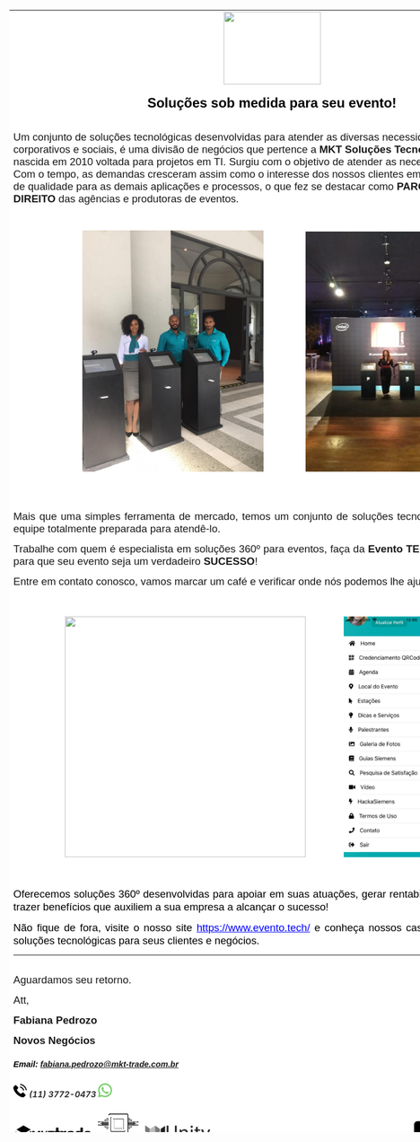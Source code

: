 <!-- html ignored --><!-- head ignored --><!-- meta ignored -->
<div class="moz-forward-container"><center>
<table style="height: 2000px; width: 936px; border-color: #ffffff; background-color: #ffffff;">
<tbody>
<tr style="height: 100px;">
<td style="height: 100px; width: 934px; text-align: center;" colspan="2" align="center"><center></center><center><span style="font-size: 12pt;"><a href="https://www.evento.tech/" target="_blank" rel="noopener noreferrer"><img src="https://ci3.googleusercontent.com/proxy/_8qwWqNosQC3Q6z-iiEvtPm5jD6hSXejY48rsX6KIvO0wsJd9d5_cgx5HscgLqdqWF5qrzgfJ8O0FqCY_WhYG9N51UwDzUPDzw1TVmiXV7EZaIKdv-MwyZCVEX5SpJI9w_C6sOztbA=s0-d-e1-ft#https://marketing.mkt-trade.com.br/media/images/c4bccd5c50b0adc279f4973ee10f3342.png" width="173" height="130" /></a></span></center><center><span style="font-size: 12pt;"></span></center><center>
<p style="text-align: center;" align="center"><span style="color: #000000; font-size: 18pt;"><strong><span style="font-family: times new roman, times, serif;"><span style="font-family: helvetica, arial, sans-serif;">Solu&ccedil;&otilde;es sob medida para seu evento!</span><br /></span><span style="font-family: times new roman, times, serif;"></span></strong></span></p>
</center></td>
</tr>
<tr style="height: 400px;">
<td style="height: 400px; width: 934px;" colspan="2"><br /><span style="font-size: 14pt; font-family: helvetica, arial, sans-serif;">Um conjunto de solu&ccedil;&otilde;es tecnol&oacute;gicas desenvolvidas para atender as diversas necessidades de EVENTOS corporativos e sociais, &eacute; uma divis&atilde;o de neg&oacute;cios que pertence a <strong>MKT Solu&ccedil;&otilde;es Tecnol&oacute;gicas</strong>, empresa nascida em 2010 voltada para projetos em TI. Surgiu com o objetivo de atender as necessidades de marketing. Com o tempo, as demandas cresceram assim como o interesse dos nossos clientes em manter o mesmo n&iacute;vel de qualidade para as demais aplica&ccedil;&otilde;es e processos, o que fez se destacar como <strong>PARCEIRA</strong> e <strong>BRA&Ccedil;O DIREITO</strong> das ag&ecirc;ncias e produtoras de eventos.</span><br />
<p style="text-align: justify;">&nbsp;</p>
<p style="text-align: center;"><span style="font-size: 14pt; font-family: times new roman, times, serif;"><img src="https://raw.githubusercontent.com/MKT-Trade/ImagensDaEmpresa/master/template/Evento-tech/WhatsApp%20Image%202019-08-16%20at%2013.58.35(1).jpeg" width="323" height="430" /> &nbsp; &nbsp; &nbsp; &nbsp; &nbsp; &nbsp; &nbsp;&nbsp; <img src="https://raw.githubusercontent.com/MKT-Trade/ImagensDaEmpresa/master/template/Evento-tech/WhatsApp%20Image%202019-05-14%20at%2010.36.44(1).jpeg" width="278" height="428" /><br /></span></p>
</td>
</tr>
<tr style="height: 50px;">
<td style="height: 50px; width: 934px; text-align: justify;" colspan="2">
<p>&nbsp;</p>
<p><span style="font-size: 14pt; font-family: helvetica, arial, sans-serif;">Mais que uma simples ferramenta de mercado, temos um conjunto de solu&ccedil;&otilde;es tecnol&oacute;gicas somada a uma equipe totalmente preparada para atend&ecirc;-lo.</span></p>
<p><span style="font-size: 14pt; font-family: helvetica, arial, sans-serif;">Trabalhe com quem &eacute; especialista em solu&ccedil;&otilde;es 360&ordm; para eventos, fa&ccedil;a da <strong>Evento TECH</strong> a escolha n&uacute;mero 1 para que seu evento seja um verdadeiro <strong>SUCESSO</strong>! <br /></span></p>
<p><span style="font-size: 14pt; font-family: helvetica, arial, sans-serif;">Entre em contato conosco, vamos marcar um caf&eacute; e verificar onde n&oacute;s podemos lhe ajudar.</span></p>
<p>&nbsp;</p>
</td>
</tr>
<tr style="height: 111.6px;">
<td style="height: 111.6px; width: 459px;"><center><span style="font-family: times new roman, times, serif; font-size: 12pt;"><img src="https://raw.githubusercontent.com/MKT-Trade/ImagensDaEmpresa/master/template/Evento-tech/APP%20YP%C3%8A.jpeg" width="429" height="429" /> &nbsp; &nbsp; &nbsp; &nbsp; &nbsp; &nbsp; &nbsp; &nbsp; <img src="https://raw.githubusercontent.com/MKT-Trade/ImagensDaEmpresa/master/template/Evento-tech/APP%20SIEMENS.jpeg" width="241" height="429" /><br /></span></center></td>
</tr>
<tr style="height: 65px;">
<td style="height: 65px; width: 934px;" colspan="2">
<p style="text-align: justify;">&nbsp;</p>
<p style="text-align: justify;"><span style="font-size: 14pt; color: #000000;"><span style="font-family: helvetica, arial, sans-serif;">Oferecemos solu&ccedil;&otilde;es 360&ordm; desenvolvidas para apoiar em suas atua&ccedil;&otilde;es, gerar rentabilidade, reduzir custos e trazer benef&iacute;cios que auxiliem a sua empresa a alcan&ccedil;ar o sucesso!</span></span></p>
<p style="text-align: justify;"><span style="font-size: 14pt; color: #000000;"><span style="font-family: helvetica, arial, sans-serif;">N&atilde;o fique de fora, visite o nosso site <span style="color: #0000ff;"><a style="color: #0000ff;" href="https://www.evento.tech/" target="_blank" rel="noopener noreferrer">https://www.evento.tech/</a></span> e conhe&ccedil;a nossos cases e as variedades de solu&ccedil;&otilde;es tecnol&oacute;gicas para seus clientes e neg&oacute;cios.</span></span></p>
<hr /></td>
</tr>
<tr style="height: 34px;">
<td style="height: 34px; width: 934px;" colspan="2">
<p style="text-align: left;"><span style="font-family: helvetica, arial, sans-serif; font-size: 14pt;">Aguardamos seu retorno.</span></p>
<p style="text-align: left;"><span style="font-family: helvetica, arial, sans-serif; font-size: 14pt;">Att,</span></p>
<p style="text-align: left;"><span style="font-family: helvetica, arial, sans-serif; font-size: 14pt;"><strong>Fabiana Pedrozo</strong></span></p>
<p style="text-align: left;"><span style="font-family: helvetica, arial, sans-serif; font-size: 14pt;"><strong>Novos Neg&oacute;cios</strong></span></p>
<h5 id="h24sk750783n1f48paavhw3tu1fi83xp" class="font_5" style="font-size: 15px; text-align: left;"><span style="font-size: 11pt; font-family: helvetica, arial, sans-serif;"><span class="color_11"><span style="color: #000000;">Email:</span> <a href="#h24sk750783n1f48paavhw3tu1fi83xp">fabiana.pedrozo@mkt-trade.com.br</a></span></span><span style="font-size: 11pt;"><span style="color: #2b7c74;"></span></span></h5>
<h5 class="font_5" style="font-size: 15px; text-align: left;"><span style="font-size: 11pt;"><span style="color: #2b7c74;"><img src="https://raw.githubusercontent.com/MKT-Trade/ImagensDaEmpresa/master/Email/EventoTech/002-telephone.png" width="24" height="24" /></span><span style="color: #2b7c74;"><span style="color: #333333;"> (11) 3772-0473</span> </span><a href="https://api.whatsapp.com/send?phone=551137720473&amp;text=&amp;source=&amp;data=" target="_blank" rel="noopener noreferrer"><img src="https://raw.githubusercontent.com/MKT-Trade/ImagensDaEmpresa/master/Email/EventoTech/009-whatsapp-1.png" width="25" height="25" /></a></span></h5>
<h5 class="font_5" style="font-size: 15px; text-align: left;">&nbsp;<a href="https://www.mkt-trade.com.br/" target="_blank" rel="noopener noreferrer"><img src="https://raw.githubusercontent.com/MKT-Trade/ImagensDaEmpresa/master/template/MKT/89272bd26ba92c3d2bc1f7bc2df63f1b.png" width="135" height="34" /></a>&nbsp;&nbsp; <a href="https://www.evento.tech/" target="_blank" rel="noopener noreferrer"><img src="https://raw.githubusercontent.com/MKT-Trade/ImagensDaEmpresa/master/template/MKT/logo-evento-tech%20preto.png" width="72" height="55" /></a>&nbsp;&nbsp; <a href="https://www.mkt-log.com.br/" target="_blank" rel="noopener noreferrer"><img src="https://raw.githubusercontent.com/MKT-Trade/ImagensDaEmpresa/master/template/MKT/Logo_unity_preto_500%20AJUSTADO.png" width="116" height="34" /></a>&nbsp;&nbsp;&nbsp;&nbsp;&nbsp;&nbsp;&nbsp;&nbsp;&nbsp;&nbsp;&nbsp;&nbsp;&nbsp;&nbsp;&nbsp;&nbsp;&nbsp;&nbsp;&nbsp;&nbsp;&nbsp;&nbsp;&nbsp;&nbsp;&nbsp;&nbsp;&nbsp;&nbsp;&nbsp;&nbsp;&nbsp;&nbsp;&nbsp;&nbsp;&nbsp;&nbsp;&nbsp;&nbsp;&nbsp;&nbsp;&nbsp;&nbsp;&nbsp;&nbsp;&nbsp;&nbsp;&nbsp;&nbsp;&nbsp;&nbsp;&nbsp;&nbsp;&nbsp;&nbsp;&nbsp;&nbsp;&nbsp;&nbsp;&nbsp;&nbsp;&nbsp;&nbsp;&nbsp;&nbsp;&nbsp;&nbsp;&nbsp;&nbsp;&nbsp;&nbsp;&nbsp;&nbsp;&nbsp;&nbsp;&nbsp;&nbsp;&nbsp;&nbsp;&nbsp;&nbsp;&nbsp;&nbsp;&nbsp; &nbsp; &nbsp;&nbsp; <a href="https://www.facebook.com/MktTrade/?ref=br_rs" target="_blank" rel="noopener noreferrer"><img src="https://raw.githubusercontent.com/MKT-Trade/ImagensDaEmpresa/master/template/MKT/5a22b45aa94174.2089265915122238346933.png" width="46" height="46" /></a><a href="https://www.instagram.com/mkt_solucoes_tecnologicas/" target="_blank" rel="noopener noreferrer"><img src="https://raw.githubusercontent.com/MKT-Trade/ImagensDaEmpresa/master/template/MKT/circulo-preto-instagram-logotipo-szF5k1.png" width="43" height="43" /></a></h5>
</td>
</tr>
</tbody>
<tfoot>
<tr style="height: 20px;">
<td style="width: 934px; text-align: center; height: 20px;" colspan="2"><br />
<p><span style="font-family: times new roman, times, serif; font-size: 12pt;"><strong>&copy; Copyright</strong> | 2020 <strong>Evento.tech</strong> | Todos os direitos reservados</span></p>
</td>
</tr>
</tfoot>
</table>
</center></div>
<div id="_rc_sig">&nbsp;</div>
